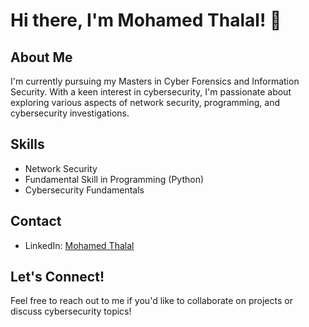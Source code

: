 # Hi there, I'm Mohamed Thalal! 👋

## About Me
I'm currently pursuing my Masters in Cyber Forensics and Information Security. With a keen interest in cybersecurity, I'm passionate about exploring various aspects of network security, programming, and cybersecurity investigations.

## Skills
- Network Security
- Fundamental Skill in Programming (Python)
- Cybersecurity Fundamentals

## Contact
- LinkedIn: [Mohamed Thalal](https://www.linkedin.com/in/mdthalal-cybersec)
  

## Let's Connect!
Feel free to reach out to me if you'd like to collaborate on projects or discuss cybersecurity topics!


